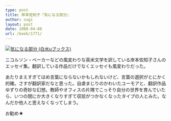 ```yaml
---
type: post
title: 岸本佐知子『気になる部分』
author: sugi
layout: post
date: 2008-04-08
url: /book/1771/
---
```

<a href="http://www.amazon.co.jp/exec/obidos/ASIN/4560720878/chezsugi-22/ref=nosim/" onclick="_gaq.push(['_trackEvent', 'outbound-article', 'http://www.amazon.co.jp/exec/obidos/ASIN/4560720878/chezsugi-22/ref=nosim/', '']);" name="amazletlink" target="_blank"><img src="http://i2.wp.com/ec2.images-amazon.com/images/I/41H7NBQ5QXL.SL160.jpg?w=660" alt="気になる部分 (白水uブックス)" class="alignleft" data-recalc-dims="1" /></a>

ニコルソン・ベーカーなどの風変わりな英米文学を訳している岸本佐知子さんのエッセイ集。翻訳している作品だけでなくエッセイも風変わりだった。

あたりまえすぎてほめ言葉にならないかもしれないけど、言葉の選択がとにかく的確。さすが翻訳家だなと思った。自虐まじりのかわいたユーモアと、翻訳作品ゆずりの奇妙な幻想。教師やオフィスの片隅でこっそり自分の世界を育んでいたら、いつの間にか大きくなりすぎて収拾がつかなくなったタイプの人とみた。なんだか他人と思えなくなってしまう。

お勧め★

